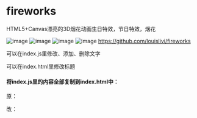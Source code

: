 # fireworks
HTML5+Canvas漂亮的3D烟花动画生日特效，节日特效，烟花

![image](http://upload-images.jianshu.io/upload_images/6411787-aaf971906d6a5922?imageMogr2/auto-orient/strip%7CimageView2/2/w/1240)
![image](http://upload-images.jianshu.io/upload_images/6411787-fb4a6506ca1bf129?imageMogr2/auto-orient/strip%7CimageView2/2/w/1240)
![image](http://upload-images.jianshu.io/upload_images/6411787-fc45fd483ca986dc?imageMogr2/auto-orient/strip%7CimageView2/2/w/1240)
![image](http://upload-images.jianshu.io/upload_images/6411787-e8fda7078860c7d1?imageMogr2/auto-orient/strip%7CimageView2/2/w/1240)
https://github.com/louislivi/fireworks

可以在index.js里修改、添加、删除文字

可以在index.html里修改标题

#### 将index.js里的内容全部复制到index.html中：
原：<script src="js/index.js"></script>

改：
<script language="JavaScript">
  index.js内容
</script>
